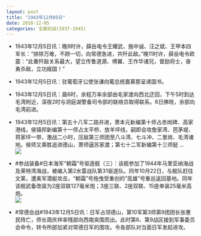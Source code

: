 ```yaml
---
layout: post
title: "1943年12月05日"
date: 2018-12-05
categories: 全面抗战(1937-1945)
---
```


<meta name="referrer" content="no-referrer" />

- 1943年12月5日讯：晚9时许，薛岳电令王耀武、施中诚、汪之斌、王甲本四军长：“排除万难，不顾一切，向常德急进，共歼此敌。”晚11时许，薛岳电令欧震：“此番歼敌关系最大，望立传鲁道源、傅翼、王作华诸兄，督励将士，奋勇杀敌，立功报国！” 

- 1943年12月5日讯：驻葡萄牙公使张谦向葡总统嘉慕那呈递国书。 

- 1943年12月5日讯：晨6时，余程万率余部由毛家渡向西北迂回，下午5时到达毛湾附近，深夜2时与洞庭湖警备司令部的联络员取得联系。6日拂晓，余部向毛湾前进。 

- 1943年12月5日讯：第五十八军二路并进，萧本元新编第十师占赤岗碑、高家港线，侯镇邦新编第十一师占太平桥、放羊坪线，嗣即会攻詹家湾、芭茅堤、蒋家坪一带，激战二小时，压敌第三师团至八斗湾、七斗冲、二里岗、毛湾诸地。侯师又乘胜追进德山，萧师逼苏家渡；第七十二军新编第十三师挺 ... <br/><img src="https://wx3.sinaimg.cn/large/aca367d8ly1fxvqie4pzej20c80ay0su.jpg" />

- #参战装备#日本海军“朝霜”号驱逐舰（三）：该舰参加了1944年马里亚纳海战及莱特湾海战，被编入第2水雷战队第31驱逐队。同年10月22日，与舰队赶往文莱，遭美军潜艇攻击，“朝霜”号拖曳受重创的“高雄”号重巡返回基地。同年该舰武备改装为2座双联127毫米炮；3座三联、2座双联、15座单装25毫米高炮。 <br/><img src="https://wx3.sinaimg.cn/large/aca367d8ly1fxvn1mspadj20iu0jvq8m.jpg" />

- #常德会战#1943年12月5日讯：日军占领德山，第10军第3师第9团团长张惠民阵亡，师长周庆祥率残部向西南突围而出。此时第6、第9战区接到军事委员会命令，转令所部加紧对常德日军的围攻。令各部队对当面日军发起进攻。 


